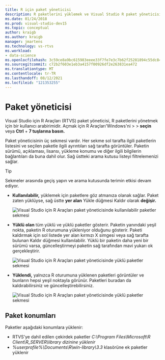 ```yaml
---
title: R için paket yöneticisi
description: R paketlerini yüklemek ve Visual Studio R paket yöneticisini kullanma.
ms.date: 01/24/2018
ms.prod: visual-studio-dev15
ms.topic: conceptual
author: kraigb
ms.author: kraigb
manager: jmartens
ms.technology: vs-rtvs
ms.workload:
- data-science
ms.openlocfilehash: 3c59ce8a9bc615983eeee33f7fe7e3c7b62f25281894c55dc84637bf2df74397
ms.sourcegitcommit: c72b2f603e1eb3a4157f00926df2e263831ea472
ms.translationtype: MT
ms.contentlocale: tr-TR
ms.lasthandoff: 08/12/2021
ms.locfileid: "121353255"
---
```

# <a name="package-manager"></a>Paket yöneticisi

Visual Studio için R Araçları (RTVS) paket yöneticisi, R paketlerini yönetmek için bir kullanıcı arabirimidir. Açmak için R Araçları'Windows'ni  >    >  **seçin** veya **Ctrl** + **7 tuşlarına basın.**

Paket yöneticisinin üç sekmesi vardır. Her sekme sol tarafta ilgili paketlerin listesini ve seçilen paketle ilgili ayrıntıları sağ tarafta görüntüler. Paketin sürümü, açıklaması, lisansı, yükleme konumu ve diğer ilgili bilgilerin bağlantıları da buna dahil olur. Sağ üstteki arama kutusu listeyi filtrelemenizi sağlar.

> [!Tip]
> Sekmeler arasında geçiş yapın ve arama kutusunda terimin etkisi devam ediyor.

- **Kullanılabilir,** yüklemek için paketlere göz atmanıza olanak sağlar. Paket zaten yüklüyse, sağ üstte **yer alan** Yükle düğmesi Kaldır olarak **değişir.**

    ![Visual Studio için R Araçları paket yöneticisinde kullanılabilir paketler sekmesi](media/package-manager-available.png)

- **Yüklü olan** tüm yüklü ve yüklü paketler gösterir. Paketin yanındaki yeşil nokta, paketin R oturumuna yükleniyor olduğunu gösterir. Paketi kaldırmak için sol listede yer  alan kırmızı X simgesi veya sağ tarafta bulunan Kaldır düğmesi kullanılabilir. Yüklü bir paketin daha yeni bir sürümü varsa, güncelleştirmeyi paketin sağ tarafından mavi yukarı ok gerçekleştirir.

    ![Visual Studio için R Araçları paket yöneticisinde yüklü paketler sekmesi](media/package-manager-installed.png)

- **Yüklendi,** yalnızca R oturumuna yüklenen paketleri görüntüler ve bunların hepsi yeşil noktayla görünür. Paketleri buradan da kaldırabilirsiniz ve güncelleştirebilirsiniz.

    ![Visual Studio için R Araçları paket yöneticisinde yüklü paketler sekmesi](media/package-manager-loaded.png)

## <a name="package-locations"></a>Paket konumları

Paketler aşağıdaki konumlara yüklenir:

- RTVS'ye dahil edilen çekirdek paketler *C:\Program Files\Microsoft\R Client\R_SERVER\library dizinine yüklenir*
- *%userprofile%\Documents\R\win-library\3.3* klasörüne ek paketler yüklenir
